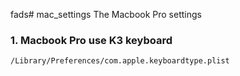 fads# mac_settings
The Macbook Pro settings

### 1. Macbook Pro use K3 keyboard
    /Library/Preferences/com.apple.keyboardtype.plist

    